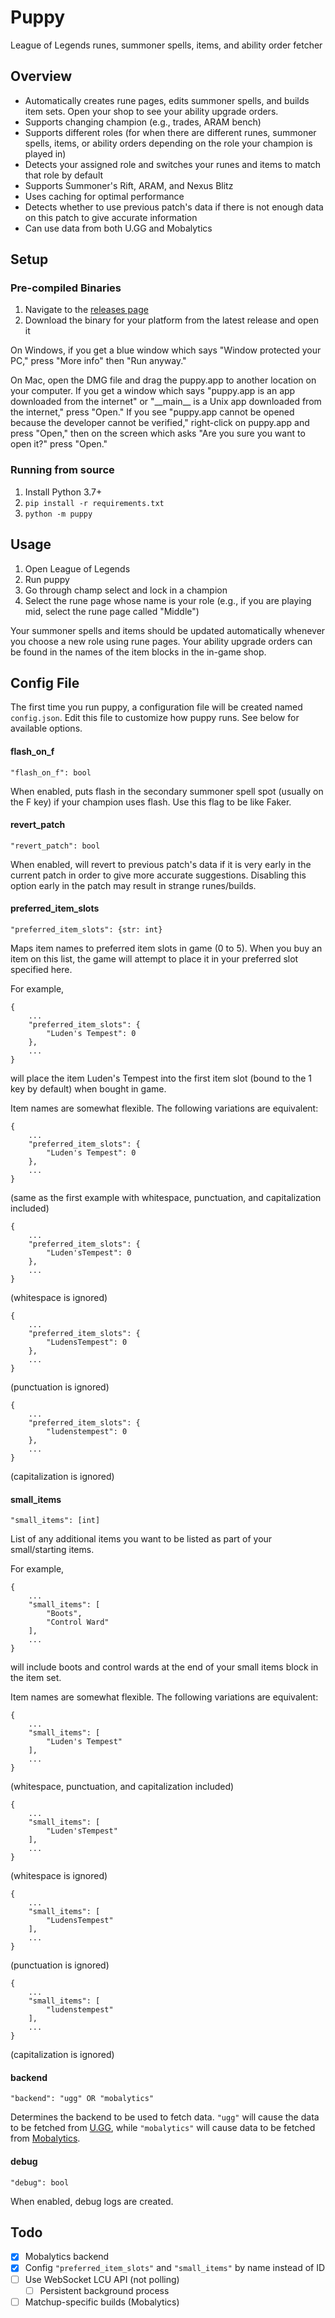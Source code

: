 # Puppy

League of Legends runes, summoner spells, items, and ability order fetcher

## Overview

* Automatically creates rune pages, edits summoner spells, and builds item sets. Open your shop to see your ability upgrade orders.
* Supports changing champion (e.g., trades, ARAM bench)
* Supports different roles (for when there are different runes, summoner spells, items, or ability orders depending on the role your champion is played in)
* Detects your assigned role and switches your runes and items to match that role by default
* Supports Summoner's Rift, ARAM, and Nexus Blitz
* Uses caching for optimal performance
* Detects whether to use previous patch's data if there is not enough data on this patch to give accurate information
* Can use data from both U.GG and Mobalytics

## Setup

### Pre-compiled Binaries

1. Navigate to the [releases page](https://github.com/imranmaj/puppy/releases)
2. Download the binary for your platform from the latest release and open it

On Windows, if you get a blue window which says "Window protected your PC," press "More info" then "Run anyway."

On Mac, open the DMG file and drag the puppy.app to another location on your computer. If you get a window which says "puppy.app is an app downloaded from the internet" or "\_\_main\_\_ is a Unix app downloaded from the internet," press "Open." If you see "puppy.app cannot be opened because the developer cannot be verified," right-click on puppy.app and press "Open," then on the screen which asks "Are you sure you want to open it?" press "Open."

### Running from source

1. Install Python 3.7+
2. `pip install -r requirements.txt`
3. `python -m puppy`

## Usage

1. Open League of Legends
2. Run puppy
3. Go through champ select and lock in a champion
4. Select the rune page whose name is your role (e.g., if you are playing mid, select the rune page called "Middle")

Your summoner spells and items should be updated automatically whenever you choose a new role using rune pages. Your ability upgrade orders can be found in the names of the item blocks in the in-game shop.

## Config File

The first time you run puppy, a configuration file will be created named `config.json`. Edit this file to customize how puppy runs. See below for available options.

#### flash_on_f

`"flash_on_f": bool`

When enabled, puts flash in the secondary summoner spell spot (usually on the F key) if your champion uses flash. Use this flag to be like Faker.

#### revert_patch

`"revert_patch": bool`

When enabled, will revert to previous patch's data if it is very early in the current patch in order to give more accurate suggestions. Disabling this option early in the patch may result in strange runes/builds.

#### preferred_item_slots

`"preferred_item_slots": {str: int}`

Maps item names to preferred item slots in game (0 to 5). When you buy an item on this list, the game will attempt to place it in your preferred slot specified here.

For example,

```
{
    ...
    "preferred_item_slots": {
        "Luden's Tempest": 0
    },
    ...
}
```

will place the item Luden's Tempest into the first item slot (bound to the 1 key by default) when bought in game.

Item names are somewhat flexible. The following variations are equivalent:

```
{
    ...
    "preferred_item_slots": {
        "Luden's Tempest": 0
    },
    ...
}
```

(same as the first example with whitespace, punctuation, and capitalization included)

```
{
    ...
    "preferred_item_slots": {
        "Luden'sTempest": 0
    },
    ...
}
```

(whitespace is ignored)

```
{
    ...
    "preferred_item_slots": {
        "LudensTempest": 0
    },
    ...
}
```

(punctuation is ignored)

```
{
    ...
    "preferred_item_slots": {
        "ludenstempest": 0
    },
    ...
}
```

(capitalization is ignored)

#### small_items

`"small_items": [int] `

List of any additional items you want to be listed as part of your small/starting items.

For example,

```
{
    ...
    "small_items": [
        "Boots",
        "Control Ward"
    ],
    ...
}
```

will include boots and control wards at the end of your small items block in the item set.

Item names are somewhat flexible. The following variations are equivalent:

```
{
    ...
    "small_items": [
        "Luden's Tempest"
    ],
    ...
}
```

(whitespace, punctuation, and capitalization included)

```
{
    ...
    "small_items": [
        "Luden'sTempest"
    ],
    ...
}
```

(whitespace is ignored)

```
{
    ...
    "small_items": [
        "LudensTempest"
    ],
    ...
}
```

(punctuation is ignored)

```
{
    ...
    "small_items": [
        "ludenstempest"
    ],
    ...
}
```

(capitalization is ignored)

#### backend

`"backend": "ugg" OR "mobalytics"`

Determines the backend to be used to fetch data. `"ugg"` will cause the data to be fetched from [U.GG](https://u.gg/), while `"mobalytics"` will cause data to be fetched from [Mobalytics](https://app.mobalytics.gg/lol).

#### debug

`"debug": bool`

When enabled, debug logs are created.

## Todo

- [X] Mobalytics backend
- [X] Config `"preferred_item_slots"` and `"small_items"` by name instead of ID
- [ ] Use WebSocket LCU API (not polling)
    - [ ] Persistent background process
- [ ] Matchup-specific builds (Mobalytics)
